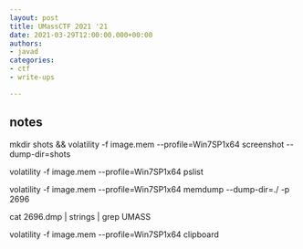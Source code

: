 ```yaml
---
layout: post
title: UMassCTF 2021 '21
date: 2021-03-29T12:00:00.000+00:00
authors:
- javad
categories:
- ctf
- write-ups

---
```

## notes

mkdir shots && volatility -f image.mem --profile=Win7SP1x64 screenshot --dump-dir=shots

volatility -f image.mem --profile=Win7SP1x64 pslist

volatility -f image.mem --profile=Win7SP1x64 memdump --dump-dir=./ -p 2696

cat 2696.dmp | strings | grep UMASS  
 

volatility -f image.mem --profile=Win7SP1x64 clipboard